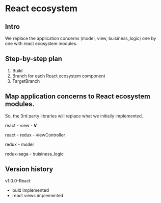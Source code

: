 # React ecosystem

## Intro

We replace the application concerns (model, view, buisiness_logic) one by one with react ecosystem modules.

## Step-by-step plan

1. Build
2. Branch for each React ecosystem component
3. TargetBranch

## Map application concerns to React ecosystem modules.

So, the 3rd party libraries will replace what we initially implemented.

react - view - **V**

react - redux - viewController

redux - model

redux-saga - buisiness_logic

## Version history

v1.0.0-React

* buld implemented
* react views implemented
